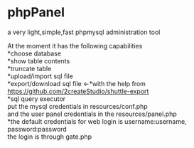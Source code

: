 # phpPanel
a very light,simple,fast phpmysql administration tool<br>

At the moment it has the following capabilities<br>
*choose database<br>
*show table contents<br>
*truncate table<br>
*upload/import sql file<br>
*export/download sql file <-*with the help from https://github.com/2createStudio/shuttle-export<br>
*sql query executor
<br>
put the mysql credentials in resources/conf.php <br>
and the user panel credentials in the resources/panel.php <br>
*the default credentials for web login is username:username, password:password <br>
the login is through gate.php<br>
